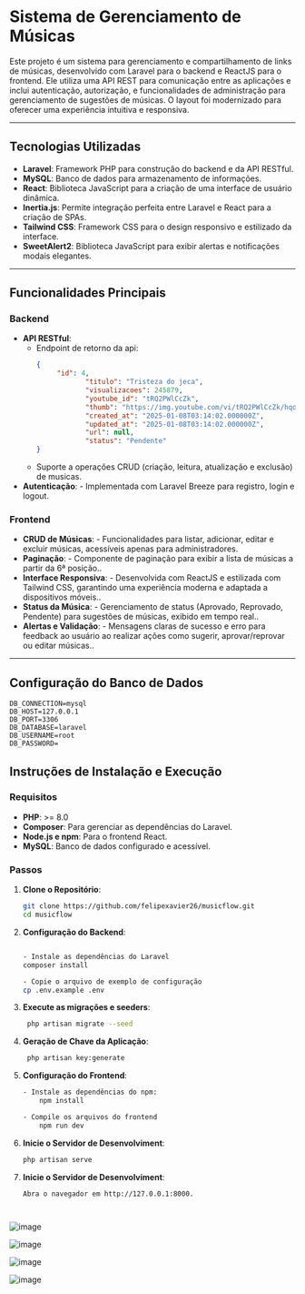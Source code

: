 # Sistema de Gerenciamento de Músicas

Este projeto é um sistema para gerenciamento e compartilhamento de links de músicas, desenvolvido com Laravel para o backend e ReactJS para o frontend. Ele utiliza uma API REST para comunicação entre as aplicações e inclui autenticação, autorização, e funcionalidades de administração para gerenciamento de sugestões de músicas. O layout foi modernizado para oferecer uma experiência intuitiva e responsiva.

---

## Tecnologias Utilizadas

- **Laravel**: Framework PHP para construção do backend e da API RESTful.
- **MySQL**: Banco de dados para armazenamento de informações.
- **React**: Biblioteca JavaScript para a criação de uma interface de usuário dinâmica.
- **Inertia.js**: Permite integração perfeita entre Laravel e React para a criação de SPAs.
- **Tailwind CSS**: Framework CSS para o design responsivo e estilizado da interface.
- **SweetAlert2**: Biblioteca JavaScript para exibir alertas e notificações modais elegantes.

---

## Funcionalidades Principais

### Backend
- **API RESTful**:
  - Endpoint de retorno da api:
    ```json
    {
         "id": 4,
                "titulo": "Tristeza do jeca",
                "visualizacoes": 245879,
                "youtube_id": "tRQ2PWlCcZk",
                "thumb": "https://img.youtube.com/vi/tRQ2PWlCcZk/hqdefault.jpg",
                "created_at": "2025-01-08T03:14:02.000000Z",
                "updated_at": "2025-01-08T03:14:02.000000Z",
                "url": null,
                "status": "Pendente"
    }
    ```
  - Suporte a operações CRUD (criação, leitura, atualização e exclusão) de musicas.
- **Autenticação**:  - Implementada com Laravel Breeze para registro, login e logout.

### Frontend
- **CRUD de Músicas**:  - Funcionalidades para listar, adicionar, editar e excluir músicas, acessíveis apenas para administradores.
- **Paginação**:  - Componente de paginação para exibir a lista de músicas a partir da 6ª posição..
- **Interface Responsiva**:  - Desenvolvida com ReactJS e estilizada com Tailwind CSS, garantindo uma experiência moderna e adaptada a dispositivos móveis..
- **Status da Música**:  - Gerenciamento de status (Aprovado, Reprovado, Pendente) para sugestões de músicas, exibido em tempo real..
- **Alertas e Validação**:  - Mensagens claras de sucesso e erro para feedback ao usuário ao realizar ações como sugerir, aprovar/reprovar ou editar músicas..

---


## Configuração do Banco de Dados
    
    DB_CONNECTION=mysql
    DB_HOST=127.0.0.1
    DB_PORT=3306
    DB_DATABASE=laravel
    DB_USERNAME=root
    DB_PASSWORD=

## Instruções de Instalação e Execução

### Requisitos
- **PHP**: >= 8.0
- **Composer**: Para gerenciar as dependências do Laravel.
- **Node.js e npm**: Para o frontend React.
- **MySQL**: Banco de dados configurado e acessível.

### Passos
1. **Clone o Repositório**:
   ```bash
   git clone https://github.com/felipexavier26/musicflow.git
   cd musicflow

2. **Configuração do Backend**:
   ```bash

   - Instale as dependências do Laravel
   composer install

   - Copie o arquivo de exemplo de configuração
   cp .env.example .env


3. **Execute as migrações e seeders**:
   ```bash
    php artisan migrate --seed

4. **Geração de Chave da Aplicação**:
   ```bash
    php artisan key:generate


5. **Configuração do Frontend**:
    ```bash
    - Instale as dependências do npm:
        npm install
    
    - Compile os arquivos do frontend
        npm run dev


6. **Inicie o Servidor de Desenvolviment**:
    ```bash
    php artisan serve

7. **Inicie o Servidor de Desenvolviment**:
    ```bash
    Abra o navegador em http://127.0.0.1:8000.




![image](https://github.com/user-attachments/assets/1f0c1680-194a-411b-bd08-8397141ccdeb)

![image](https://github.com/user-attachments/assets/4e242082-d858-4877-ab7f-a5c695741b13)

![image](https://github.com/user-attachments/assets/3d65a9b3-0f83-47e9-a420-ebee6dc54041)

![image](https://github.com/user-attachments/assets/535ee62c-3d9f-4438-a92d-882543da8617)



